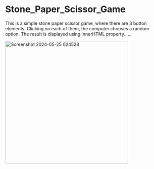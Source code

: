 # Stone_Paper_Scissor_Game
This is a simple stone paper scissor game, where there are 3 button elements. Clicking on each of them, the computer chooses a random option. The result is displayed using innerHTML property......


<img width="389" alt="Screenshot 2024-05-25 024528" src="https://github.com/02PaulSneha/Stone-Paper-Scissor-Game/assets/109304008/bb92f6fe-0d26-4a68-a9ac-50977bf2876f">
